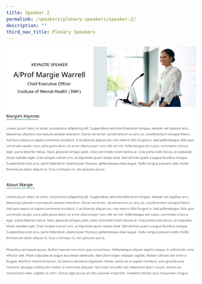 ```yaml
---
title: Speaker 2
permalink: /speakers/plenary-speakers/speaker-2/
description: ""
third_nav_title: Plenary Speakers
---
```

![](/images/Frame%205.png)
